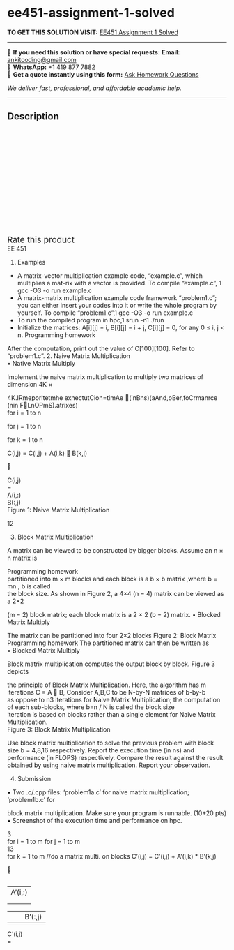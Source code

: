 # ee451-assignment-1-solved
**TO GET THIS SOLUTION VISIT:** [EE451 Assignment 1 Solved](https://www.ankitcodinghub.com/product/ee451-assignment-1-solved/)


---

📩 **If you need this solution or have special requests:** **Email:** ankitcoding@gmail.com  
📱 **WhatsApp:** +1 419 877 7882  
📄 **Get a quote instantly using this form:** [Ask Homework Questions](https://www.ankitcodinghub.com/services/ask-homework-questions/)

*We deliver fast, professional, and affordable academic help.*

---

<h2>Description</h2>



<div class="kk-star-ratings kksr-auto kksr-align-center kksr-valign-top" data-payload="{&quot;align&quot;:&quot;center&quot;,&quot;id&quot;:&quot;100466&quot;,&quot;slug&quot;:&quot;default&quot;,&quot;valign&quot;:&quot;top&quot;,&quot;ignore&quot;:&quot;&quot;,&quot;reference&quot;:&quot;auto&quot;,&quot;class&quot;:&quot;&quot;,&quot;count&quot;:&quot;0&quot;,&quot;legendonly&quot;:&quot;&quot;,&quot;readonly&quot;:&quot;&quot;,&quot;score&quot;:&quot;0&quot;,&quot;starsonly&quot;:&quot;&quot;,&quot;best&quot;:&quot;5&quot;,&quot;gap&quot;:&quot;4&quot;,&quot;greet&quot;:&quot;Rate this product&quot;,&quot;legend&quot;:&quot;0\/5 - (0 votes)&quot;,&quot;size&quot;:&quot;24&quot;,&quot;title&quot;:&quot;EE451 Assignment 1 Solved&quot;,&quot;width&quot;:&quot;0&quot;,&quot;_legend&quot;:&quot;{score}\/{best} - ({count} {votes})&quot;,&quot;font_factor&quot;:&quot;1.25&quot;}">

<div class="kksr-stars">

<div class="kksr-stars-inactive">
            <div class="kksr-star" data-star="1" style="padding-right: 4px">


<div class="kksr-icon" style="width: 24px; height: 24px;"></div>
        </div>
            <div class="kksr-star" data-star="2" style="padding-right: 4px">


<div class="kksr-icon" style="width: 24px; height: 24px;"></div>
        </div>
            <div class="kksr-star" data-star="3" style="padding-right: 4px">


<div class="kksr-icon" style="width: 24px; height: 24px;"></div>
        </div>
            <div class="kksr-star" data-star="4" style="padding-right: 4px">


<div class="kksr-icon" style="width: 24px; height: 24px;"></div>
        </div>
            <div class="kksr-star" data-star="5" style="padding-right: 4px">


<div class="kksr-icon" style="width: 24px; height: 24px;"></div>
        </div>
    </div>

<div class="kksr-stars-active" style="width: 0px;">
            <div class="kksr-star" style="padding-right: 4px">


<div class="kksr-icon" style="width: 24px; height: 24px;"></div>
        </div>
            <div class="kksr-star" style="padding-right: 4px">


<div class="kksr-icon" style="width: 24px; height: 24px;"></div>
        </div>
            <div class="kksr-star" style="padding-right: 4px">


<div class="kksr-icon" style="width: 24px; height: 24px;"></div>
        </div>
            <div class="kksr-star" style="padding-right: 4px">


<div class="kksr-icon" style="width: 24px; height: 24px;"></div>
        </div>
            <div class="kksr-star" style="padding-right: 4px">


<div class="kksr-icon" style="width: 24px; height: 24px;"></div>
        </div>
    </div>
</div>


<div class="kksr-legend" style="font-size: 19.2px;">
            <span class="kksr-muted">Rate this product</span>
    </div>
    </div>
<div class="page" title="Page 1">
<div class="section">
<div class="layoutArea">
<div class="column">
EE 451

1. Examples

<ul>
<li>A matrix-vector multiplication example code, “example.c”, which multiplies a mat-rix with a vector is provided. To compile “example.c”,
1 gcc -O3 -o run example.c
</li>
<li>A matrix-matrix multiplication example code framework “problem1.c”; you can either insert your codes into it or write the whole program by yourself. To compile “problem1.c”,1 gcc -O3 -o run example.c</li>
<li>To run the compiled program in hpc,1 srun -n1 ./run</li>
<li>Initialize the matrices: A[i][j] = i, B[i][j] = i + j, C[i][j] = 0, for any 0 ≤ i, j &lt; n. Programming homework</li>
</ul>
</div>
</div>
<div class="layoutArea">
<div class="column">
After the computation, print out the value of C[100][100]. Refer to “problem1.c”. 2. Naive Matrix Multiplication

</div>
</div>
<div class="layoutArea">
<div class="column">
• Native Matrix Multiply

Implement the naive matrix multiplication to multiply two matrices of dimension 4K ×

</div>
</div>
<div class="layoutArea">
<div class="column">
4K.IRmeporltetmhe exnectutCion=timAe (inBns)(aAnd,pBer,foCrmanrce (nin FLnOPmS).atrixes)

</div>
</div>
<div class="section">
<div class="layoutArea">
<div class="column">
for i = 1 to n

for j = 1 to n

for k = 1 to n

C(i,j) = C(i,j) + A(i,k)  B(k,j)



</div>
</div>
<div class="layoutArea">
<div class="column">
C(i,j)

</div>
</div>
<div class="layoutArea">
<div class="column">
=

</div>
</div>
<div class="layoutArea">
<div class="column">
A(i,:)

</div>
</div>
<div class="layoutArea">
<div class="column">
B(:,j)

</div>
</div>
</div>
<div class="layoutArea">
<div class="column">
Figure 1: Naive Matrix Multiplication

12

3. Block Matrix Multiplication

A matrix can be viewed to be constructed by bigger blocks. Assume an n × n matrix is

</div>
</div>
</div>
</div>
<div class="page" title="Page 2">
<div class="section">
<div class="layoutArea">
<div class="column">
Programming homework

</div>
</div>
<div class="layoutArea">
<div class="column">
partitioned into m × m blocks and each block is a b × b matrix ,where b = mn , b is called

</div>
</div>
<div class="layoutArea">
<div class="column">
the block size. As shown in Figure 2, a 4×4 (n = 4) matrix can be viewed as a 2×2

(m = 2) block matrix; each block matrix is a 2 × 2 (b = 2) matrix. • Blocked Matrix Multiply

</div>
</div>
<div class="layoutArea">
<div class="column">
The matrix can be partitioned into four 2×2 blocks Figure 2: Block Matrix

</div>
</div>
<div class="layoutArea">
<div class="column">
Programming homework The partitioned matrix can then be written as

</div>
</div>
<div class="layoutArea">
<div class="column">
• Blocked Matrix Multiply

Block matrix multiplication computes the output block by block. Figure 3 depicts

</div>
</div>
<div class="layoutArea">
<div class="column">
the principle of Block Matrix Multiplication. Here, the algorithm has m iterations C = A  B, Consider A,B,C to be N-by-N matrices of b-by-b

</div>
</div>
<div class="layoutArea">
<div class="column">
as oppose to n3 iterations for Naive Matrix Multiplication; the computation of each sub-blocks, where b=n / N is called the block size

</div>
</div>
<div class="layoutArea">
<div class="column">
iteration is based on blocks rather than a single element for Naive Matrix Multiplication.

</div>
</div>
<div class="layoutArea">
<div class="column">
Figure 3: Block Matrix Multiplication

Use block matrix multiplication to solve the previous problem with block size b = 4,8,16 respectively. Report the execution time (in ns) and performance (in FLOPS) respectively. Compare the result against the result obtained by using naive matrix multiplication. Report your observation.

4. Submission

• Two .c/.cpp files: ‘problem1a.c’ for naive matrix multiplication; ‘problem1b.c’ for

block matrix multiplication. Make sure your program is runnable. (10+20 pts) • Screenshot of the execution time and performance on hpc.

</div>
</div>
<div class="layoutArea">
<div class="column">
3

</div>
</div>
<div class="section">
<div class="layoutArea">
<div class="column">
for i = 1 to m for j = 1 to m

</div>
<div class="column">
13

</div>
</div>
<div class="layoutArea">
<div class="column">
for k = 1 to m //do a matrix multi. on blocks C’(i,j) = C’(i,j) + A’(i,k) * B’(k,j)



</div>
</div>
<table>
<tbody>
<tr>
<td>
<div class="layoutArea">
<div class="column">
A’(i,:)

</div>
</div>
</td>
</tr>
<tr>
<td></td>
</tr>
<tr>
<td></td>
</tr>
</tbody>
</table>
<table>
<tbody>
<tr>
<td colspan="1" rowspan="4"></td>
<td></td>
<td colspan="1" rowspan="4">
<div class="layoutArea">
<div class="column">
B’(:,j)

</div>
</div>
</td>
</tr>
<tr>
<td></td>
</tr>
<tr>
<td></td>
</tr>
<tr>
<td></td>
</tr>
</tbody>
</table>
<div class="layoutArea">
<div class="column">
C’(i,j)

</div>
</div>
<div class="layoutArea">
<div class="column">
=

</div>
</div>
</div>
</div>
</div>
